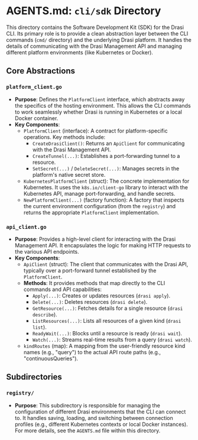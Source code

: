 # AGENTS.md: `cli/sdk` Directory

This directory contains the Software Development Kit (SDK) for the Drasi CLI. Its primary role is to provide a clean abstraction layer between the CLI commands (`cmd/` directory) and the underlying Drasi platform. It handles the details of communicating with the Drasi Management API and managing different platform environments (like Kubernetes or Docker).

## Core Abstractions

### `platform_client.go`

-   **Purpose**: Defines the `PlatformClient` interface, which abstracts away the specifics of the hosting environment. This allows the CLI commands to work seamlessly whether Drasi is running in Kubernetes or a local Docker container.
-   **Key Components**:
    -   `PlatformClient` (interface): A contract for platform-specific operations. Key methods include:
        -   `CreateDrasiClient()`: Returns an `ApiClient` for communicating with the Drasi Management API.
        -   `CreateTunnel(...)`: Establishes a port-forwarding tunnel to a resource.
        -   `SetSecret(...)` / `DeleteSecret(...)`: Manages secrets in the platform's native secret store.
    -   `KubernetesPlatformClient` (struct): The concrete implementation for Kubernetes. It uses the `k8s.io/client-go` library to interact with the Kubernetes API, manage port-forwarding, and handle secrets.
    -   `NewPlatformClient(...)` (factory function): A factory that inspects the current environment configuration (from the `registry`) and returns the appropriate `PlatformClient` implementation.

### `api_client.go`

-   **Purpose**: Provides a high-level client for interacting with the Drasi Management API. It encapsulates the logic for making HTTP requests to the various API endpoints.
-   **Key Components**:
    -   `ApiClient` (struct): The client that communicates with the Drasi API, typically over a port-forward tunnel established by the `PlatformClient`.
    -   **Methods**: It provides methods that map directly to the CLI commands and API capabilities:
        -   `Apply(...)`: Creates or updates resources (`drasi apply`).
        -   `Delete(...)`: Deletes resources (`drasi delete`).
        -   `GetResource(...)`: Fetches details for a single resource (`drasi describe`).
        -   `ListResources(...)`: Lists all resources of a given kind (`drasi list`).
        -   `ReadyWait(...)`: Blocks until a resource is ready (`drasi wait`).
        -   `Watch(...)`: Streams real-time results from a query (`drasi watch`).
    -   `kindRoutes` (map): A mapping from the user-friendly resource kind names (e.g., "query") to the actual API route paths (e.g., "continuousQueries").

## Subdirectories

### `registry/`

-   **Purpose**: This subdirectory is responsible for managing the configuration of different Drasi environments that the CLI can connect to. It handles saving, loading, and switching between connection profiles (e.g., different Kubernetes contexts or local Docker instances). For more details, see the `AGENTS.md` file within this directory.
